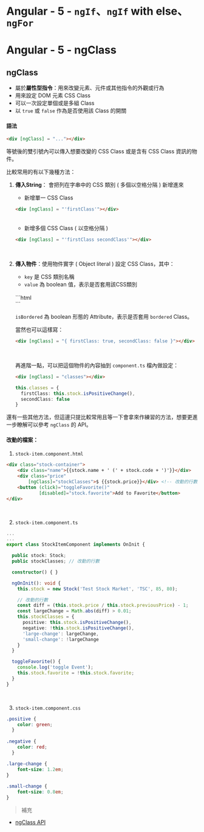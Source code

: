 # Angular - 5 - `ngIf`、`ngIf` with else、`ngFor`
# Angular - 5 - ngClass
## ngClass
* 屬於**屬性型指令**：用來改變元素、元件或其他指令的外觀或行為
* 用來設定 DOM 元素 CSS Class
* 可以一次設定單個或是多組 Class
* 以 `true` 或 `false` 作為是否使用該 Class 的開關

#### 語法
```html
<div [ngClass] = "..."></div>
```
等號後的雙引號內可以傳入想要改變的 CSS Class 或是含有 CSS Class 資訊的物件。

比較常用的有以下幾種方法：
1. **傳入String**： 會把列在字串中的 CSS 類別 ( 多個以空格分隔 ) 新增進來
    * 新增單一 CSS Class 
    ```html
    <div [ngClass] = "'firstClass'"></div>
    ```
    <br/>

    * 新增多個 CSS Class ( 以空格分隔 )
    ```html
    <div [ngClass] = "'firstClass secondClass'"></div>
    ```
    <br/>
  
2. **傳入物件**：使用物件實字 ( Object literal ) 設定 CSS Class，其中：
    * `key` 是 CSS 類別名稱
    * `value` 為 boolean 值，表示是否套用該CSS類別
    <br/>
    ```html
    <div [ngClass] = "{ bordered: isBordered }"></div>
    ```

    `isBordered` 為 boolean 形態的 Attribute，表示是否套用 `bordered` Class。
    <br/>

    當然也可以這樣寫：
    ```html
    <div [ngClass] = "{ firstClass: true, secondClass: false }"></div>
    ```
    <br/>

    再進階一點，可以把這個物件的內容抽到 `component.ts` 檔內做設定： 
    ```html
    <div [ngClass] = "classes"></div>
    ```
    ```ts
    this.classes = {
      firstClass: this.stock.isPositiveChange(),
      secondClass: false
    }
    ```

還有一些其他方法，但這邊只提比較常用且等一下會拿來作練習的方法，想要更進一步瞭解可以參考 `ngClass` 的 API。
    <br/>

#### 改動的檔案：
1. `stock-item.component.html`
```html
<div class="stock-container">
    <div class="name">{{stock.name + ' (' + stock.code + ')'}}</div>
    <div class="price"
        [ngClass]="stockClasses">$ {{stock.price}}</div> <!-- 改動的行數 -->
    <button (click)="toggleFavorite()"
            [disabled]="stock.favorite">Add to Favorite</button>
</div>
```
<br/>

2. `stock-item.component.ts`
```ts
...
...
export class StockItemComponent implements OnInit {

  public stock: Stock;
  public stockClasses; // 改動的行數

  constructor() { }

  ngOnInit(): void {
    this.stock = new Stock('Test Stock Market', 'TSC', 85, 80);

    // 改動的行數
    const diff = (this.stock.price / this.stock.previousPrice) - 1;
    const largeChange = Math.abs(diff) > 0.01;
    this.stockClasses = {
      positive: this.stock.isPositiveChange(),
      negative: !this.stock.isPositiveChange(),
      'large-change': largeChange,
      'small-change': !largeChange
    }
  }

  toggleFavorite() {
    console.log('toggle Event');
    this.stock.favorite = !this.stock.favorite;
  }
}
```
<br/>

3. `stock-item.component.css`
```css
.positive {
    color: green;
  }
  
.negative {
    color: red;
  }

.large-change {
    font-size: 1.2em;
}
  
.small-change {
    font-size: 0.8em;
}
```

> 補充
* [ngClass API](https://angular.tw/api/common/NgClass)
